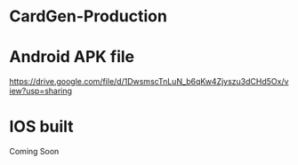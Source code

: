 # CardGen-Production

# Android APK file
https://drive.google.com/file/d/1DwsmscTnLuN_b6qKw4Zjyszu3dCHd5Ox/view?usp=sharing

# IOS built
  Coming Soon
